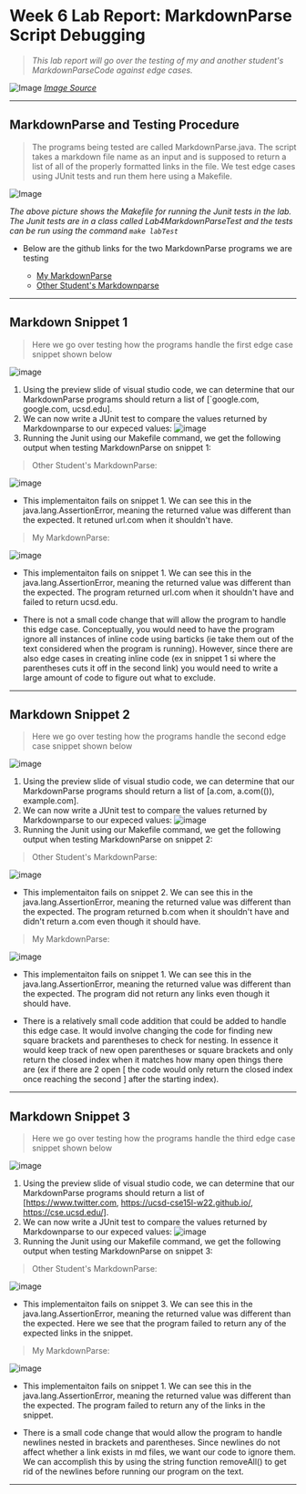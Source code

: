 # Week 6 Lab Report: MarkdownParse Script Debugging

> *This lab report will go over the testing of my and another student's 
>  MarkdownParseCode against edge cases.*

![Image](images/edgeCase.jpg)
*[Image Source](https://www.reddit.com/r/ProgrammerHumor/comments/oxq5no/edge_cases_be_like/)*

---

## MarkdownParse and Testing Procedure 
> The programs being tested are called MarkdownParse.java. The script takes a
> markdown file name as an input and is supposed to return a list of  all of the
> properly formatted links in the file. We test edge cases using JUnit tests and
> run them here using a Makefile.

![Image](images/makeFilePicture.PNG)

*The above picture shows the Makefile for running the Junit tests in the lab.
The Junit tests are in a class called Lab4MarkdownParseTest and the tests can be
run using the command ```make labTest```*

* Below are the github links for the two MarkdownParse programs we are testing

    * [My MarkdownParse](https://github.com/jdweak/markdown-parse)
    * [Other Student's Markdownparse](https://github.com/atruong39/markdown-parse)

---

## Markdown Snippet 1
> Here we go over testing how the programs handle the first edge case snippet shown
> below

![image](images/snippet1.PNG)

1. Using the preview slide of visual studio code, we can determine that our
   MarkdownParse programs should return a list of [`google.com, google.com,
   ucsd.edu].
2. We can now write a JUnit test to compare the values returned by Markdownparse
   to our expeced values:
   ![image](images/snippet1Test.PNG)
3. Running the Junit using our Makefile command, we get the following output
   when testing MarkdownParse on snippet 1:

> Other Student's MarkdownParse:

![image](/images/snippet1PolitzFail.PNG)

* This implementaiton fails on snippet 1. We can see this in the
  java.lang.AssertionError, meaning the returned value was different than the
  expected. It retuned url.com when it shouldn't have.

> My MarkdownParse:

![image](/images/snippet1MyFail.PNG)
* This implementaiton fails on snippet 1. We can see this in the
  java.lang.AssertionError, meaning the returned value was different than the
  expected. The program returned url.com when it shouldn't have and failed to
  return ucsd.edu.

 * There is not a small code change that will allow the program to handle this
   edge case. Conceptually, you would need to have the program ignore all
   instances of inline code using barticks (ie take them out of the text
   considered when the program is running). However, since there are also edge
   cases in creating inline code (ex in snippet 1 si where the parentheses cuts
   it off in the second link) you would need to write a large amount of code to
   figure out what to exclude.


---
## Markdown Snippet 2
> Here we go over testing how the programs handle the second edge case snippet shown
> below

![image](images/snippet2.PNG)

1. Using the preview slide of visual studio code, we can determine that our
   MarkdownParse programs should return a list of [a.com, a.com(()), example.com].
2. We can now write a JUnit test to compare the values returned by Markdownparse
   to our expeced values:
   ![image](images/snippet2Test.PNG)
3. Running the Junit using our Makefile command, we get the following output
   when testing MarkdownParse on snippet 2:

> Other Student's MarkdownParse:

![image](/images/snippet2PolitzGood.PNG)

* This implementaiton fails on snippet 2. We can see this in the
  java.lang.AssertionError, meaning the returned value was different than the
  expected. The program returned b.com when it shouldn't have and didn't return
  a.com even though it should have.

> My MarkdownParse:

![image](/images/snippet2MyFail.PNG)
* This implementaiton fails on snippet 1. We can see this in the
  java.lang.AssertionError, meaning the returned value was different than the
  expected. The program did not return any links even though it should have.

 * There is a relatively small code addition that could be added to handle this
   edge case. It
   would involve changing the code for finding new square brackets and parentheses to check for
   nesting. In essence it would keep track of new open parentheses or square
   brackets and only return the closed index when it matches how many open
   things there are (ex if there are 2 open [ the code would only return the
   closed index once reaching the second ] after the starting index).   

---

## Markdown Snippet 3
> Here we go over testing how the programs handle the third edge case snippet shown
> below

![image](images/snippet3.PNG)

1. Using the preview slide of visual studio code, we can determine that our
   MarkdownParse programs should return a list of [https://www.twitter.com, https://ucsd-cse15l-w22.github.io/, https://cse.ucsd.edu/].
2. We can now write a JUnit test to compare the values returned by Markdownparse
   to our expeced values:
   ![image](images/snippet3Test.PNG)
3. Running the Junit using our Makefile command, we get the following output
   when testing MarkdownParse on snippet 3:

> Other Student's MarkdownParse:

![image](/images/snippet3PolitzFail.PNG)

* This implementaiton fails on snippet 3. We can see this in the
  java.lang.AssertionError, meaning the returned value was different than the
  expected. Here we see that the program failed to return any of the expected
  links in the snippet.

> My MarkdownParse:

![image](/images/snippet3MyFail.PNG)
* This implementaiton fails on snippet 1. We can see this in the
  java.lang.AssertionError, meaning the returned value was different than the
  expected. The program failed to return any of the links in the snippet. 

 * There is a small code change that would allow the program to handle newlines
   nested in brackets and parentheses. Since newlines do not affect whether a
   link exists in md files, we want our code to ignore them. We can accomplish
   this by using the string function removeAll() to get rid of the newlines
   before running our program on the text.
---




